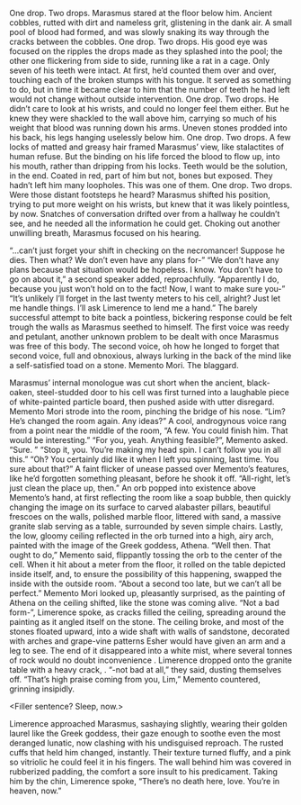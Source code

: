 ﻿One drop. Two drops.
Marasmus stared at the floor below him. Ancient cobbles, rutted with dirt and nameless grit, glistening in the dank air. A small pool of blood had formed, and was slowly snaking its way through the cracks between the cobbles.
One drop. Two drops.
His good eye was focused on the ripples the drops made as they splashed into the pool; the other one flickering from side to side, running like a rat in a cage.
Only seven of his teeth were intact. At first, he’d counted them over and over, touching each of the broken stumps with his tongue. It served as something to do, but in time it became clear to him that the number of teeth he had left would not change without outside intervention.
One drop. Two drops.
He didn’t care to look at his wrists, and could no longer feel them either. But he knew they were shackled to the wall above him, carrying so much of his weight that blood was running down his arms. Uneven stones prodded into his back, his legs hanging uselessly below him.
One drop. Two drops.
A few locks of matted and greasy hair framed Marasmus’ view, like stalactites of human refuse. But the binding on his life forced the blood to flow up, into his mouth, rather than dripping from his locks. Teeth would be the solution, in the end. Coated in red, part of him but not, bones but exposed. They hadn’t left him many loopholes. This was one of them.
One drop. Two drops.
Were those distant footsteps he heard? Marasmus shifted his position, trying to put more weight on his wrists, but knew that it was likely pointless, by now.
Snatches of conversation drifted over from a hallway he couldn’t see, and he needed all the information he could get. Choking out another unwilling breath, Marasmus focused on his hearing.

“...can’t just forget your shift in checking on the necromancer! Suppose he dies. Then what? We don’t even have any plans for-”
“We don’t have any plans because that situation would be hopeless. I know. You don’t have to go on about it,” a second speaker added, reproachfully.
“Apparently I do, because you just won’t hold on to the fact! Now, I want to make sure you-”
“It’s unlikely I’ll forget in the last twenty meters to his cell, alright? Just let me handle things. I’ll ask Limerence to lend me a hand.”
The barely successful attempt to bite back a pointless, bickering response could be felt trough the walls as Marasmus seethed to himself.
The first voice was reedy and petulant, another unknown problem to be dealt with once Marasmus was free of this body. The second voice, oh how he longed to forget that second voice, full and obnoxious, always lurking in the back of the mind like a self-satisfied toad on a stone. Memento Mori. The blaggard.

Marasmus’ internal monologue was cut short when the ancient, black-oaken, steel-studded door to his cell was first turned into a laughable piece of white-painted particle board, then pushed aside with utter disregard. Memento Mori strode into the room, pinching the bridge of his nose.
“Lim? He’s changed the room again. Any ideas?”
A cool, androgynous voice rang from a point near the middle of the room, “A few. You could finish him. That would be interesting.”
“For you, yeah. Anything feasible?”, Memento asked.
“Sure. <Make room the meeting room in jargon>”
“Stop it, you. You’re making my head spin. I can’t follow you in all this.”
“Oh? You certainly did like it when I left you spinning, last time. You sure about that?”
A faint flicker of unease passed over Memento’s features, like he’d forgotten something pleasant, before he shook it off.
“All-right, let’s just clean the place up, then.”
An orb popped into existence above Memento’s hand, at first reflecting the room like a soap bubble, then quickly changing the image on its surface to carved alabaster pillars, beautiful frescoes on the walls, polished marble floor, littered with sand, a massive granite slab serving as a table, surrounded by seven simple chairs. Lastly, the low, gloomy ceiling reflected in the orb turned into a high, airy arch, painted with the image of the Greek goddess, Athena.
“Well then. That ought to do,” Memento said, flippantly tossing the orb to the center of the cell. When it hit about a meter from the floor, it rolled on the table depicted inside itself, and, to ensure the possibility of this happening, swapped the inside with the outside room.
“About a second too late, but we can’t all be perfect.”
Memento Mori looked up, pleasantly surprised, as the painting of Athena on the ceiling shifted, like the stone was coming alive.
“Not a bad form-”, Limerence spoke, as cracks filled the ceiling, spreading around the painting as it angled itself on the stone.
The ceiling broke, and most of the stones floated upward, into a wide shaft with walls of sandstone, decorated with arches and grape-vine patterns Esher would have given an arm and a leg to see. The end of it disappeared into a white mist, where several tonnes of rock would no doubt inconvenience <zany location to be inconvenienced at>.
Limerence dropped onto the granite table with a heavy crack, <reference to the above>.
“-not bad at all,” they said, dusting themselves off.
“That’s high praise coming from you, Lim,” Memento countered, grinning insipidly.

<Filler sentence? Sleep, now.>

Limerence approached Marasmus, sashaying slightly, wearing their golden laurel like the Greek goddess, their gaze enough to soothe even the most deranged lunatic, now clashing with his undisguised reproach.
The rusted cuffs that held him changed, instantly. Their texture turned fluffy, and a pink so vitriolic he could feel it in his fingers. The wall behind him was covered in rubberized padding, the comfort a sore insult to his predicament.
Taking him by the chin, Limerence spoke,
“There’s no death here, love. You’re in heaven, now.”


